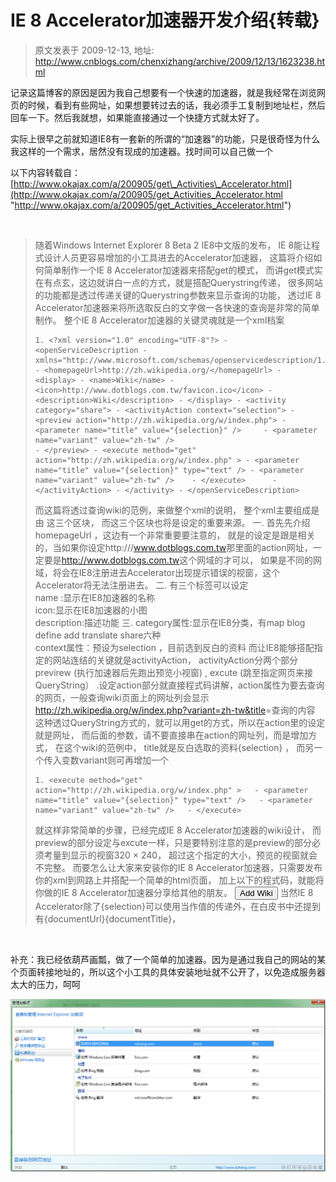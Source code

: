 # IE 8 Accelerator加速器开发介绍{转载} 
> 原文发表于 2009-12-13, 地址: http://www.cnblogs.com/chenxizhang/archive/2009/12/13/1623238.html 


记录这篇博客的原因是因为我自己想要有一个快速的加速器，就是我经常在浏览网页的时候，看到有些网址，如果想要转过去的话，我必须手工复制到地址栏，然后回车一下。然后我就想，如果能直接通过一个快捷方式就太好了。

 实际上很早之前就知道IE8有一套新的所谓的“加速器”的功能，只是很奇怪为什么我这样的一个需求，居然没有现成的加速器。找时间可以自己做一个

 以下内容转载自： [http://www.okajax.com/a/200905/get\_Activities\_Accelerator.html](http://www.okajax.com/a/200905/get_Activities_Accelerator.html "http://www.okajax.com/a/200905/get_Activities_Accelerator.html")

  

 
>  随着Windows Internet Explorer 8 Beta 2 IE8中文版的发布， IE 8能让程式设计人员更容易增加的小工具进去的Accelerator加速器， 这篇将介绍如何简单制作一个IE 8 Accelerator加速器来搭配get的模式， 而讲get模式实在有点玄，这边就讲白一点的方式，就是搭配Querystring传递， 很多网站的功能都是透过传递关键的Querystring参数来显示查询的功能， 透过IE 8 Accelerator加速器来将所选取反白的文字做一各快速的查询是非常的简单制作。 整个IE 8 Accelerator加速器的关键灵魂就是一个xml档案
> ```
> 1. <?xml version="1.0" encoding="UTF-8"?> - <openServiceDescription - xmlns="http://www.microsoft.com/schemas/openservicedescription/1.0"> - <homepageUrl>http://zh.wikipedia.org/</homepageUrl> - <display> - <name>Wiki</name> - <icon>http://www.dotblogs.com.tw/favicon.ico</icon> - <description>Wiki</description> - </display> - <activity category="share"> - <activityAction context="selection"> - <preview action="http://zh.wikipedia.org/w/index.php"> - <parameter name="title" value="{selection}" />     - <parameter name="variant" value="zh-tw" />                                  - </preview> - <execute method="get" action="http://zh.wikipedia.org/w/index.php" > - <parameter name="title" value="{selection}" type="text" /> - <parameter name="variant" value="zh-tw" />    - </execute>      - </activityAction> - </activity> - </openServiceDescription>
> 
> ```
> 
> 而这篇将透过查询wiki的范例，来做整个xml的说明， 整个xml主要组成是由<homepageUrl> <display><activity>这三个区块， 而这三个区块也将是设定的重要来源。 
> 一.<homepageUrl > 
> 首先先介绍homepageUrl ，这边有一个非常重要要注意的， 就是<homepageUrl>的设定是跟<activity>是相关的，当如果你设定<homepageUrl>http:///www.dotblogs.com.tw</homepageUrl>那<activity>里面的action网址，一定要是<http://www.dotblogs.com.tw>这个网域的才可以， 如果是不同的网域，将会在IE8注册进去Accelerator出现提示错误的视窗，这个Accelerator将无法注册进去。 
> 二.<display> 
> 有三个标签可以设定   
> name :显示在IE8加速器的名称   
> icon:显示在IE8加速器的小图   
> description:描述功能 
> 三.<activity> 
> category属性:显示在IE8分类，有map blog define add translate share六种   
> context属性：预设为selection ，目前选到反白的资料 
> 而让IE8能够搭配指定的网站连结的关键就是activityAction， activityAction分两个部分previrew (执行加速器后先跑出预览小视窗) , excute (跳至指定网页来接QueryString） .设定action部分就直接程式码讲解，action属性为要去查询的网页，一般查询wiki页面上的网址列会显示 <http://zh.wikipedia.org/w/index.php?variant=zh-tw&title>=查询的内容 
> 这种透过QueryString方式的，就可以用get的方式，所以在action里的设定就是网址， 而后面的参数，请不要直接串在action的网址列，而是增加<parameter />方式， 在这个wiki的范例中， title就是反白选取的资料{selection} ， 而另一个传入变数variant则可再增加一个<parameter /> 
> ```
> 1. <execute method="get" action="http://zh.wikipedia.org/w/index.php" >   - <parameter name="title" value="{selection}" type="text" />   - <parameter name="variant" value="zh-tw" />   - </execute>
> 
> ```
> 
> 就这样非常简单的步骤，已经完成IE 8 Accelerator加速器的wiki设计， 而preview的部分设定与excute一样，只是要特别注意的是preview的部分必须考量到显示的视窗320 × 240， 超过这个指定的大小，预览的视窗就会不完整。 
> 而要怎么让大家来安装你的IE 8 Accelerator加速器，只需要发布你的xml到网路上并搭配一个简单的html页面， 加上以下的程式码，就能将你做的IE 8 Accelerator加速器分享给其他的朋友。 
> <button onclick="window.external.addService('http://demo.dotblogs.com.tw/dotjum/wiki.xml')"> Add Wiki</button> 
> 当然IE 8 Accelerator除了{selection}可以使用当作值的传递外，在白皮书中还提到有{documentUrl}{documentTitle}，
> 
> 
> 
> 
> 
> 
> 
> 
> 
> 
> 
> 
> 
> 
> 
> 
> 
> 
> 
> 
> 
> 
> 
> 
> 
> 
> 
> 
> 
> 


 


补充：我已经依葫芦画瓢，做了一个简单的加速器。因为是通过我自己的网站的某个页面转接地址的，所以这个小工具的具体安装地址就不公开了，以免造成服务器太大的压力，呵呵


[![image](./images/1623238-image_thumb.png "image")](http://images.cnblogs.com/cnblogs_com/chenxizhang/WindowsLiveWriter/IE8Accelerator_13CE3/image_2.png)

